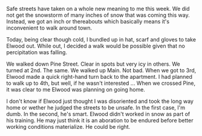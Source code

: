 <html><body><p>Safe streets have taken on a whole new meaning to me this week. We did not get the snowstorm of many inches of snow that was coming this way. Instead, we got an inch or thereabouts which basically means it's inconvenient to walk around town.
</p><p>Today, being clear though cold, I bundled up in hat, scarf and gloves to take Elwood out. While out, I decided a walk would be possible given that no percipitation was falling.
</p><p>We walked down Pine Street. Clear in spots but very icy in others. We turned at 2nd. The same. We walked up Main. Not bad. When we got to 3rd, Elwood made a quick right-hand turn back to the apartment. I had planned to walk up to 4th, but well, if he wasn't interested ... When we crossed Pine, it was clear to me Elwood was planning on going home.
</p><p>I don't know if Elwood just thought I was disoriented and took the long way home or wether he judged the streets to be unsafe. In the first case, I'm dumb. In the second, he's smart. Elwood didn't worked in snow  as part of his training. He may just think it is an aboration to be endured before better working conditions materialize. He could be right.</p></body></html>